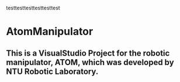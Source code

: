testtesttesttesttesttest
# AtomManipulator
## This is a VisualStudio Project for the robotic manipulator, ATOM, which was developed by NTU Robotic Laboratory. 